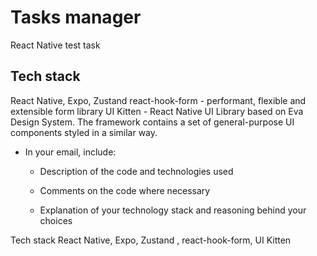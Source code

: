# Tasks manager

React Native test task 

## Tech stack

React Native, Expo, 
Zustand 
react-hook-form - performant, flexible and extensible form library
UI Kitten - React Native UI Library based on Eva Design System. The framework contains a set of general-purpose UI components styled in a similar way.


- In your email, include:



    - Description of the code and technologies used

    - Comments on the code where necessary

    - Explanation of your technology stack and reasoning behind your choices


Tech stack React Native, Expo, Zustand , react-hook-form, UI Kitten 